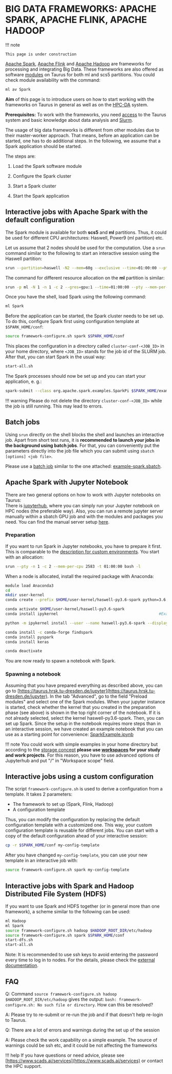# BIG DATA FRAMEWORKS: APACHE SPARK, APACHE FLINK, APACHE HADOOP

!!! note

    This page is under construction

[Apache Spark](https://spark.apache.org/), [Apache Flink](https://flink.apache.org/)
and [Apache Hadoop](https://hadoop.apache.org/) are frameworks for processing and integrating
Big Data. These frameworks are also offered as software [modules](modules.md) on Taurus
for both ml and scs5 partitions. You could check module availability with the command:

```bash
ml av Spark
```

**Aim** of this page is to introduce users on how to start working with
the frameworks on Taurus in general as well as on the [HPC-DA](../jobs_and_resources/hpcda.md) system.

**Prerequisites:** To work with the frameworks, you need [access](../access/login.md) to the Taurus
system and basic knowledge about data analysis and [Slurm](../jobs_and_resources/slurm.md).

The usage of big data frameworks is
different from other modules due to their master-worker approach. That
means, before an application can be started, one has to do additional
steps. In the following, we assume that a Spark application should be
started.

The steps are:

1. Load the Spark software module

2. Configure the Spark cluster

3. Start a Spark cluster

4. Start the Spark application

## Interactive jobs with Apache Spark with the default configuration

The Spark module is available for both **scs5** and **ml** partitions.
Thus, it could be used for different CPU architectures: Haswell, Power9
(ml partition) etc.

Let us assume that 2 nodes should be used for the computation. Use a
`srun` command similar to the following to start an interactive session
using the Haswell partition:

```bash
srun --partition=haswell -N2 --mem=60g --exclusive --time=01:00:00 --pty bash -l                     #Job submission to haswell nodes with an allocation of 2 nodes with 60 GB main memory exclusively for 1 hour
```

The command for different resource allocation on the **ml** partition is
similar:

```bash
srun -p ml -N 1 -n 1 -c 2 --gres=gpu:1 --time=01:00:00 --pty --mem-per-cpu=10000 bash    #job submission to ml nodes with an allocation of 1 node, 1 task per node, 2 CPUs per task, 1 gpu per node, with 10000 MB for 1 hour.
```

Once you have the shell, load Spark using the following command:

```bash
ml Spark
```

Before the application can be started, the Spark cluster needs to be set
up. To do this, configure Spark first using configuration template at
`$SPARK_HOME/conf`:

```bash
source framework-configure.sh spark $SPARK_HOME/conf
```

This places the configuration in a directory called
`cluster-conf-<JOB_ID>` in your home directory, where `<JOB_ID>` stands
for the job id of the SLURM job. After that, you can start Spark in the
usual way:

```bash
start-all.sh
```

The Spark processes should now be set up and you can start your
application, e. g.:

```bash
spark-submit --class org.apache.spark.examples.SparkPi $SPARK_HOME/examples/jars/spark-examples_2.11-2.4.4.jar 1000
```

!!! warning
   Please do not delete the directory `cluster-conf-<JOB_ID>` while the job is still
   running. This may lead to errors.

## Batch jobs

Using `srun` directly on the shell blocks the shell and launches an
interactive job. Apart from short test runs, it is **recommended to
launch your jobs in the background using batch jobs**. For that, you can
conveniently put the parameters directly into the job file which you can
submit using `sbatch [options] <job file>`.

Please use a [batch job](../jobs_and_resources/slurm.md) similar to the one attached:
[example-spark.sbatch](misc/example-spark.sbatch).

## Apache Spark with Jupyter Notebook

There are two general options on how to work with Jupyter notebooks on
Taurus:<br />There is [jupyterhub](../access/jupyterhub.md), where you can simply
run your Jupyter notebook on HPC nodes (the preferable way). Also, you
can run a remote jupyter server manually within a sbatch GPU job and
with the modules and packages you need. You can find the manual server
setup [here](deep_learning.md).

### Preparation

If you want to run Spark in Jupyter notebooks, you have to prepare it first. This is comparable
to the [description for custom environments](../access/jupyterhub.md#conda-environment).
You start with an allocation:

```bash
srun --pty -n 1 -c 2 --mem-per-cpu 2583 -t 01:00:00 bash -l
```

When a node is allocated, install the required package with Anaconda:

```bash
module load Anaconda3
cd
mkdir user-kernel
conda create --prefix $HOME/user-kernel/haswell-py3.6-spark python=3.6      #Example output: Collecting package metadata:done Solving environment: done [...]

conda activate $HOME/user-kernel/haswell-py3.6-spark
conda install ipykernel                                            #Example output: Collecting package metadata: done Solving environment: done[...]

python -m ipykernel install --user --name haswell-py3.6-spark --display-name="haswell-py3.6-spark"   #Example output: Installed kernelspec haswell-py3.6-spark in [...]

conda install -c conda-forge findspark
conda install pyspark
conda install keras

conda deactivate
```

You are now ready to spawn a notebook with Spark.

### Spawning a notebook

Assuming that you have prepared everything as described above, you can go to
[https://taurus.hrsk.tu-dresden.de/jupyter](https://taurus.hrsk.tu-dresden.de/jupyter).
In the tab "Advanced", go
to the field "Preload modules" and select one of the Spark modules.
When your jupyter instance is started, check whether the kernel that
you created in the preparation phase (see above) is shown in the top
right corner of the notebook. If it is not already selected, select the
kernel haswell-py3.6-spark. Then, you can set up Spark. Since the setup
in the notebook requires more steps than in an interactive session, we
have created an example notebook that you can use as a starting point
for convenience: [SparkExample.ipynb](misc/SparkExample.ipynb)

!!! note
    You could work with simple examples in your home directory but according to the
    [storage concept](../data_lifecycle/hpc_storage_concept2019.md)
    **please use [workspaces](../data_lifecycle/workspaces.md) for
    your study and work projects**. For this reason, you have to use
    advanced options of Jupyterhub and put "/" in "Workspace scope" field.

## Interactive jobs using a custom configuration

The script `framework-configure.sh` is used to derive a configuration from
a template. It takes 2 parameters:

-   The framework to set up (Spark, Flink, Hadoop)
-   A configuration template

Thus, you can modify the configuration by replacing the default
configuration template with a customized one. This way, your custom
configuration template is reusable for different jobs. You can start
with a copy of the default configuration ahead of your interactive
session:

```bash
cp -r $SPARK_HOME/conf my-config-template
```

After you have changed `my-config-template`, you can use your new template
in an interactive job with:

```bash
source framework-configure.sh spark my-config-template 
```

## Interactive jobs with Spark and Hadoop Distributed File System (HDFS)

If you want to use Spark and HDFS together (or in general more than one
framework), a scheme similar to the following can be used:

```bash
ml Hadoop
ml Spark
source framework-configure.sh hadoop $HADOOP_ROOT_DIR/etc/hadoop
source framework-configure.sh spark $SPARK_HOME/conf
start-dfs.sh
start-all.sh
```

Note: It is recommended to use ssh keys to avoid entering the password
every time to log in to nodes. For the details, please check the
[external documentation](https://access.redhat.com/documentation/en-us/red_hat_enterprise_linux/6/html/deployment_guide/s2-ssh-configuration-keypairs).

## FAQ

Q: Command `source framework-configure.sh hadoop
$HADOOP_ROOT_DIR/etc/hadoop` gives the output:
`bash: framework-configure.sh: No such file or directory`. How can this be resolved?

A: Please try to re-submit or re-run the job and if that doesn't help
re-login to Taurus.

Q: There are a lot of errors and warnings during the set up of the
session

A: Please check the work capability on a simple example. The source of
warnings could be ssh etc, and it could be not affecting the frameworks

!!! help
    If you have questions or need advice, please see
    [https://www.scads.ai/services](https://www.scads.ai/services) or contact the HPC support.

